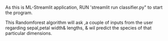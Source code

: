 As this is ML-Streamlit application, RUN 'streamlit run classifier.py" to start the program.

This Randomforest algorithm will ask ,a couple of inputs from the user regarding sepal,petal width& lengths, & wil predict the species of that particular dimensions.
